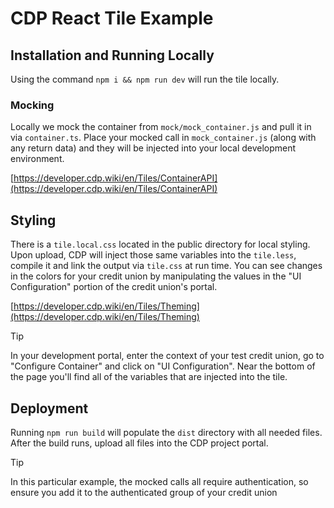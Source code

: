 # CDP React Tile Example

## Installation and Running Locally
Using the command `npm i && npm run dev` will run the tile locally.

### Mocking
Locally we mock the container from `mock/mock_container.js` and pull it in via `container.ts`. Place your mocked call in `mock_container.js` (along with any return data) and they will be injected into your local development environment.

[https://developer.cdp.wiki/en/Tiles/ContainerAPI](https://developer.cdp.wiki/en/Tiles/ContainerAPI)

## Styling
There is a `tile.local.css` located in the public directory for local styling. Upon upload, CDP will inject those same variables into the `tile.less`, compile it and link the output via `tile.css` at run time. You can see changes in the colors for your credit union by manipulating the values in the "UI Configuration" portion of the credit union's portal. 

[https://developer.cdp.wiki/en/Tiles/Theming](https://developer.cdp.wiki/en/Tiles/Theming)

> [!TIP]
> In your development portal, enter the context of your test credit union, go to "Configure Container" and click on "UI Configuration". Near the bottom of the page you'll find all of the variables that are injected into the tile. 

## Deployment
Running `npm run build` will populate the `dist` directory with all needed files. After the build runs, upload all files into the CDP project portal. 

> [!TIP]
> In this particular example, the mocked calls all require authentication, so ensure you add it to the authenticated group of your credit union

